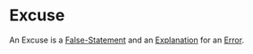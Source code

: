 # Excuse

An Excuse is a [False-Statement](600142.md) and an [Explanation](60014.md) for an [Error](60074.md).
